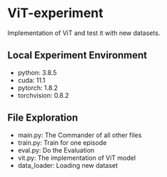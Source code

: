# ViT-experiment
Implementation of ViT and test it with new datasets.

## Local Experiment Environment
- python:      3.8.5
- cuda:        11.1
- pytorch:     1.8.2
- torchvision: 0.8.2

## File Exploration
- main.py:     The Commander of all other files
- train.py:    Train for one episode
- eval.py:     Do the Evaluation
- vit.py:      The implementation of ViT model
- data_loader: Loading new dataset

